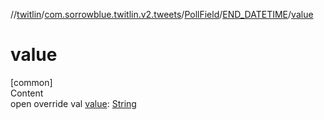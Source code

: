 //[twitlin](../../../index.md)/[com.sorrowblue.twitlin.v2.tweets](../../index.md)/[PollField](../index.md)/[END_DATETIME](index.md)/[value](value.md)



# value  
[common]  
Content  
open override val [value](value.md): [String](https://kotlinlang.org/api/latest/jvm/stdlib/kotlin/-string/index.html)  



